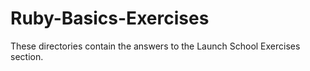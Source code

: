 Ruby-Basics-Exercises
=====================

These directories contain the answers to the Launch School Exercises section.
